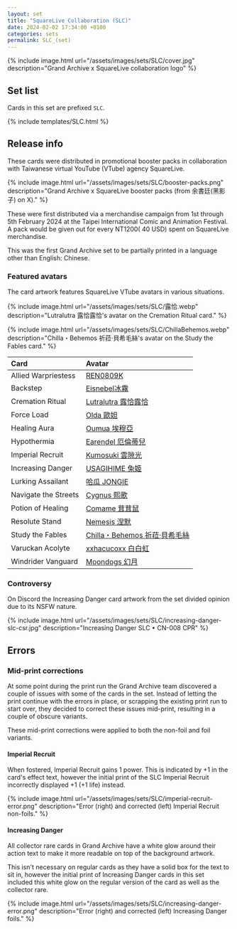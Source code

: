 ```yaml
---
layout: set
title: "SquareLive Collaboration (SLC)"
date: 2024-02-02 17:34:00 +0100
categories: sets
permalink: SLC_(set)
---
```

{% include image.html url="/assets/images/sets/SLC/cover.jpg" description="Grand Archive x SquareLive collaboration logo" %}

## Set list

Cards in this set are prefixed `SLC`.

{% include templates/SLC.html %}

## Release info

These cards were distributed in promotional booster packs in collaboration with Taiwanese virtual YouTube (VTube) agency SquareLive.

{% include image.html url="/assets/images/sets/SLC/booster-packs.png" description="Grand Archive x SquareLive booster packs (from 余書廷(黑影子) on X)." %}

These were first distributed via a merchandise campaign from 1st through 5th February 2024 at the Taipei International Comic and Animation Festival. A pack would be given out for every NT$1200 (~$40 USD) spent on SquareLive merchandise.

This was the first Grand Archive set to be partially printed in a language other than English: Chinese.

### Featured avatars

The card artwork features SquareLive VTube avatars in various situations.

{% include image.html url="/assets/images/sets/SLC/露恰.webp" description="Lutralutra 露恰露恰's avatar on the Cremation Ritual card." %}

{% include image.html url="/assets/images/sets/SLC/ChillaBehemos.webp" description="Chilla・Behemos 祈菈‧貝希毛絲's avatar on the Study the Fables card." %}

Card | Avatar
:-- | :--
Allied Warpriestess | [REN0809K](https://www.twitch.tv/ren0809k)
Backstep | [Eisnebel冰霧](https://www.youtube.com/@Eisnebel_Celestial)
Cremation Ritual | [Lutralutra 露恰露恰](https://www.youtube.com/@Lutra_rescute)
Force Load | [Olda 歐妲](https://www.youtube.com/@OldaMonstar)
Healing Aura | [Oumua 埃穆亞](https://www.youtube.com/@OumuaXDFP)
Hypothermia | [Earendel 厄倫蒂兒](https://www.youtube.com/@EarendelXDFP)
Imperial Recruit | [Kumosuki 雲隙光](https://www.youtube.com/@Kumosuki_Celestial)
Increasing Danger | [USAGIHIME 兔姬](https://www.youtube.com/@UsagiHime777)
Lurking Assailant | [哈瓜 JONGIE](https://www.twitch.tv/jongie)
Navigate the Streets | [Cygnus 熙歌](https://www.youtube.com/@CygnusXDFP)
Potion of Healing | [Comame 茸茸鼠](https://www.youtube.com/@mochikomame/)
Resolute Stand | [Nemesis 涅默](https://www.youtube.com/@NemesisXDFP)
Study the Fables | [Chilla・Behemos 祈菈‧貝希毛絲](https://www.youtube.com/@STORIANarrator)
Varuckan Acolyte | [xxhacucoxx 白白虹](https://www.youtube.com/@xxhacucoxx_Celestial)
Windrider Vanguard | [Moondogs 幻月](https://www.youtube.com/@Moondogs_Celestial)

### Controversy

On Discord the Increasing Danger card artwork from the set divided opinion due to its NSFW nature.

{% include image.html url="/assets/images/sets/SLC/increasing-danger-slc-csr.jpg" description="Increasing Danger SLC • CN-008 CPR" %}

## Errors

### Mid-print corrections

At some point during the print run the Grand Archive team discovered a couple of issues with some of the cards in the set. Instead of letting the print continue with the errors in place, or scrapping the existing print run to start over, they decided to correct these issues mid-print, resulting in a couple of obscure variants.

These mid-print corrections were applied to both the non-foil and foil variants.

#### Imperial Recruit

When fostered, Imperial Recruit gains 1 power. This is indicated by +1<span class="card-effect-icon card-effect-icon-sword"></span> in the card's effect text, however the initial print of the SLC Imperial Recruit incorrectly displayed +1<span class="card-effect-icon card-effect-icon-heart"></span> (+1 life) instead.

{% include image.html url="/assets/images/sets/SLC/imperial-recruit-error.png" description="Error (right) and corrected (left) Imperial Recruit non-foils." %}

#### Increasing Danger

All collector rare cards in Grand Archive have a white glow around their action text to make it more readable on top of the background artwork.

This isn't necessary on regular cards as they have a solid box for the text to sit in, however the initial print of Increasing Danger cards in this set included this white glow on the regular version of the card as well as the collector rare.

{% include image.html url="/assets/images/sets/SLC/increasing-danger-error.png" description="Error (right) and corrected (left) Increasing Danger foils." %}